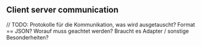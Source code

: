 ## Client server communication

// TODO: Protokolle für die Kommunikation, was wird ausgetauscht? Format == JSON? Worauf muss geachtet werden? Braucht es Adapter / sonstige Besonderheiten?